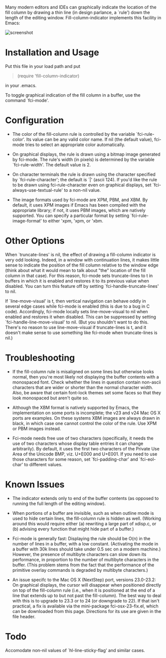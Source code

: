 Many modern editors and IDEs can graphically indicate the location of the
fill column by drawing a thin line (in design parlance, a \`rule') down the
length of the editing window.  Fill-column-indicator implements this
facility in Emacs:

![screenshot](https://github.com/alpaker/Fill-Column-Indicator/raw/master/FciRuleStyle.png)

Installation and Usage
======================

Put this file in your load path and put

> (require 'fill-column-indicator)

in your .emacs.

To toggle graphical indication of the fill column in a buffer, use the
command \`fci-mode'.

Configuration
=============

* The color of the fill-column rule is controlled by the variable
\`fci-rule-color'.  Its value can be any valid color name.  If nil (the
default value), fci-mode tries to select an appropriate color
automatically.

* On graphical displays, the rule is drawn using a bitmap image generated by
fci-mode.  The rule's width (in pixels) is determined by the variable
\`fci-rule-width'.  The default value is 2.

* On character terminals the rule is drawn using the character specified by
\`fci-rule-character'; the default is \`|' (ascii 124).  If you'd like the
rule to be drawn using fci-rule-character even on graphical displays, set
\`fci-always-use-textual-rule' to a non-nil value.

* The image formats used by fci-mode are XPM, PBM, and XBM.  By default, it
uses XPM images if Emacs has been compiled with the appropriate library;
if not, it uses PBM images, which are natively supported.  You can specify
a particular format by setting \`fci-rule-image-format' to either 'xpm,
'xpm, or 'xbm.

Other Options
=============

When \`truncate-lines' is nil, the effect of drawing a fill-column
indicator is very odd looking. Indeed, in a window with continuation
lines, it makes little sense to indicate the position of the fill column
relative to the window edge (think about what it would mean to talk about
"the" location of the fill column in that case).  For this reason,
fci-mode sets truncate-lines to t in buffers in which it is enabled and
restores it to its previous value when disabled.  You can turn this
feature off by setting \`fci-handle-truncate-lines' to nil.

If \`line-move-visual' is t, then vertical navigation can behave oddly in
several edge cases while fci-mode is enabled (this is due to a bug in C
code).  Accordingly, fci-mode locally sets line-move-visual to nil when
enabled and restores it when disabled.  This can be suppressed by setting
\`fci-handle-line-move-visual' to nil.  (But you shouldn't want to do
this.  There's no reason to use line-move-visual if truncate-lines is t,
and it doesn't make sense to use something like fci-mode when
truncate-lines is nil.)

Troubleshooting
===============

* If the fill-column rule is misaligned on some lines but otherwise looks
  normal, then you're most likely not displaying the buffer contents with
  a monospaced font.  Check whether the lines in question contain
  non-ascii characters that are wider or shorter than the normal character
  width.  Also, be aware that certain font-lock themes set some faces so
  that they look monospaced but aren't quite so.

* Although the XBM format is natively supported by Emacs, the
  implementation on some ports is incomplete; the v23 and v24 Mac OS X
  ports are examples.  On these systems XBM images are always drawn in
  black, in which case one cannot control the color of the rule.  Use XPM
  or PBM images instead.

* Fci-mode needs free use of two characters (specifically, it needs the
  use of two characters whose display table entries it can change
  arbitrarily).  By default, it uses the first two characters of the
  Private Use Area of the Unicode BMP, viz. U+E000 and U+E001.  If you
  need to use those characters for some reason, set \`fci-padding-char' and
  \`fci-eol-char' to different values.

Known Issues
============

* The indicator extends only to end of the buffer contents (as opposed to
  running the full length of the editing window).

* When portions of a buffer are invisible, such as when outline mode is
  used to hide certain lines, the fill-column rule is hidden as
  well.  (Working around this would require either (a) rewriting a large
  part of xdisp.c, or (b) advising every function that might hide part of
  a buffer.)

* Fci-mode is generally fast:  Displaying the rule should be O(n) in the
  number of lines in a buffer, with a low constant.  (Activating the mode
  in a buffer with 30k lines should take under 0.5 sec on a modern
  machine.)  However, the presence of multibyte characters can slow down
  its performance, in proportion to the number of multibyte characters in
  the buffer.  (This problem stems from the fact that the performance of
  the primitive overlay commands is degraded by multibyte characters.)

* An issue specifc to the Mac OS X (NextStep) port, versions 23.0-23.2: On
  graphical displays, the cursor will disappear when positioned directly on
  top of the fill-column rule (i.e., when it is positioned at the end of a
  line that extends up to but not past the fill-column).  The best way to
  deal with this is to upgrade to 23.3 or to 24 (or downgrade to 22).  If
  that isn't practical, a fix is available via the mini-package
  fci-osx-23-fix.el, which can be downloaded from this page.  Directions for
  its use are given in the file header.

Todo
====

Accomodate non-nil values of \`hl-line-sticky-flag' and similar cases.

